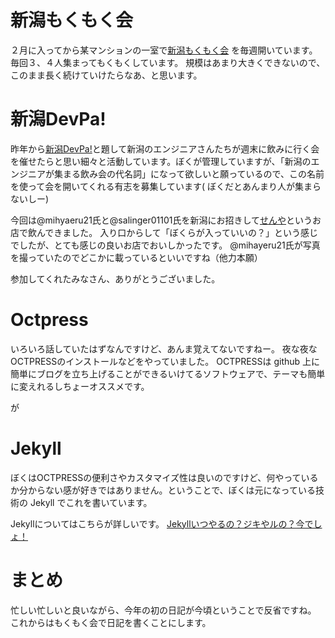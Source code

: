 新潟もくもく会
=========

２月に入ってから某マンションの一室で[新潟もくもく会](http://connpass.com/series/637/) を毎週開いています。
毎回３、４人集まってもくもくしています。
規模はあまり大きくできないので、このまま長く続けていけたらなあ、と思います。

新潟DevPa!
========

昨年から[新潟DevPa!](http://connpass.com/event/5232/)と題して新潟のエンジニアさんたちが週末に飲みに行く会を催せたらと思い細々と活動しています。ぼくが管理していますが、「新潟のエンジニアが集まる飲み会の代名詞」になって欲しいと願っているので、この名前を使って会を開いてくれる有志を募集しています( ぼくだとあんまり人が集まらないしー)

今回は@mihyaeru21氏と@salinger01101氏を新潟にお招きして[せんや](http://www.yonekura-group.jp/senya/)というお店で飲んできました。
入り口からして「ぼくらが入っていいの？」という感じでしたが、とても感じの良いお店でおいしかったです。
@mihayeru21氏が写真を撮っていたのでどこかに載っているといいですね（他力本願）

参加してくれたみなさん、ありがとうございました。

Octpress
========

いろいろ話していたはずなんですけど、あんま覚えてないですねー。
夜な夜なOCTPRESSのインストールなどをやっていました。
OCTPRESSは github 上に簡単にブログを立ち上げることができるいけてるソフトウェアで、テーマも簡単に変えれるしちょーオススメです。

が

Jekyll
========

ぼくはOCTPRESSの便利さやカスタマイズ性は良いのですけど、何やっているか分からない感が好きではありません。ということで、ぼくは元になっている技術の Jekyll でこれを書いています。

Jekyllについてはこちらが詳しいです。
[Jekyllいつやるの？ジキやルの？今でしょ！](http://melborne.github.io/2013/05/20/now-the-time-to-start-jekyll/)


まとめ
========

忙しい忙しいと良いながら、今年の初の日記が今頃ということで反省ですね。
これからはもくもく会で日記を書くことにします。
